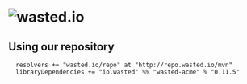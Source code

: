 ![wasted.io](http://wasted.io/images/soon/wasted.png)
=======

## Using our repository

```
  resolvers += "wasted.io/repo" at "http://repo.wasted.io/mvn"
  libraryDependencies += "io.wasted" %% "wasted-acme" % "0.11.5"
```

